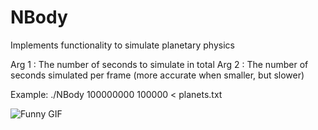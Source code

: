 # NBody

Implements functionality to simulate planetary physics

Arg 1 : The number of seconds to simulate in total
Arg 2 : The number of seconds simulated per frame (more accurate when smaller, but slower)

Example: ./NBody 100000000 100000 < planets.txt


![Funny GIF](https://github.com/jdoughty04/NBody/simulate.gif)

